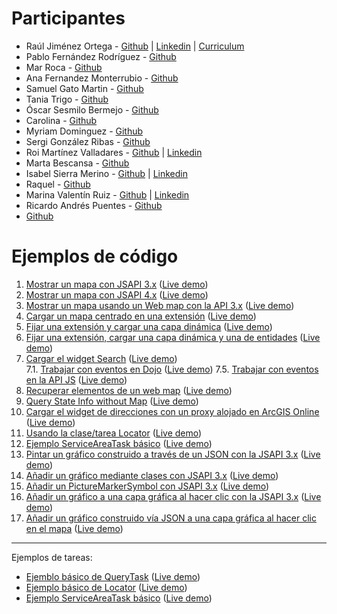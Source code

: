 # Participantes

* Raúl Jiménez Ortega - [Github](http://www.github.com/hhkaos) | [Linkedin](http://es.linkedin.com/in/jimenezortegaraul) | [Curriculum](https://hhkaos.github.io)
* Pablo Fernández Rodríguez - [Github](https://github.com/pablo-ferro)
* Mar Roca - [Github](https://github.com/marroca13)
* Ana Fernandez Monterrubio - [Github](https://github.com/anafermonte)
* Samuel Gato Martin - [Github](http://www.github.com/tiedra)
* Tania Trigo - [Github](https://github.com/taniatrigo)
* Óscar Sesmilo Bermejo - [Github](https://github.com/oscarsesmilo)
* Carolina - [Github](https://github.com/MCBian10)
* Myriam Dominguez - [Github](https://github.com/myriamDominguez)
* Sergi González Ribas - [Github](http://github.com/GonzalezSergi)
* Roi Martínez Valladares - [Github](https://github.com/roimv) | [Linkedin](https://www.linkedin.com/in/roi-mart%C3%ADnez-valladares-35a49277/)
* Marta Bescansa - [Github](https://github.com/martabescansa7)
* Isabel Sierra Merino - [Github](http://github.com/siemeris) | [Linkedin](https://www.linkedin.com/in/isabelsierramerino/)
* Raquel - [Github](https://github.com/RMAP2)
* Marina Valentín Ruiz - [Github](https://github.com/Oretana) | [Linkedin](https://www.linkedin.com/in/marina-valent%C3%ADn-ruiz-31587457/)
* Ricardo Andrés Puentes - [Github](http://www.github.com/sinerf)
* [Github](http://www.github.com/tonilocust)

# Ejemplos de código

1. [Mostrar un mapa con JSAPI 3.x](./code-samples/sample1.html) ([Live demo](https://hhkaos.github.io/master-esri/alumnos/2018-19/code-samples/sample1.html))
2. [Mostrar un mapa con JSAPI 4.x](./code-samples/sample2.html) ([Live demo](https://hhkaos.github.io/master-esri/alumnos/2018-19/code-samples/sample2.html))
3. [Mostrar un mapa usando un Web map con la API 3.x](./code-samples/sample3.html) ([Live demo](https://hhkaos.github.io/master-esri/alumnos/2018-19/code-samples/sample3.html))
4. [Cargar un mapa centrado en una extensión](./code-samples/sample4.html) ([Live demo](https://hhkaos.github.io/master-esri/alumnos/2018-19/code-samples/sample4.html))
5. [Fijar una extensión y cargar una capa dinámica](./code-samples/sample5.html) ([Live demo](https://hhkaos.github.io/master-esri/alumnos/2018-19/code-samples/sample5.html))
6. [Fijar una extensión, cargar una capa dinámica y una de entidades](./code-samples/sample6.html) ([Live demo](https://hhkaos.github.io/master-esri/alumnos/2018-19/code-samples/sample6.html))
7. [Cargar el widget Search](./code-samples/sample7.html) ([Live demo](https://hhkaos.github.io/master-esri/alumnos/2018-19/code-samples/sample7.html))<br>
7.1. [Trabajar con eventos en Dojo](./code-samples/sample7_1.html) ([Live demo](https://hhkaos.github.io/master-esri/alumnos/2018-19/code-samples/sample7_1.html))
7.5. [Trabajar con eventos en la API JS](./code-samples/sample7_5.html) ([Live demo](https://hhkaos.github.io/master-esri/alumnos/2018-19/code-samples/sample7_5.html))
8. [Recuperar elementos de un web map](./code-samples/sample8.html) ([Live demo](https://hhkaos.github.io/master-esri/alumnos/2018-19/code-samples/sample8.html))
9. [Query State Info without Map](./code-samples/sample9.html) ([Live demo](https://hhkaos.github.io/master-esri/alumnos/2018-19/code-samples/sample9.html))
10. [Cargar el widget de direcciones con un proxy alojado en ArcGIS Online](./code-samples/sample10.html) ([Live demo](https://hhkaos.github.io/master-esri/alumnos/2018-19/code-samples/sample10.html))
11. [Usando la clase/tarea Locator](./code-samples/sample11.html) ([Live demo](https://hhkaos.github.io/master-esri/alumnos/2018-19/code-samples/sample11.html))
12. [Ejemplo ServiceAreaTask básico](./code-samples/sample12.html) ([Live demo](https://hhkaos.github.io/master-esri/alumnos/2018-19/code-samples/sample12.html))
13. [Pintar un gráfico construido a través de un JSON con la JSAPI 3.x](./code-samples/sample13.html) ([Live demo](https://hhkaos.github.io/master-esri/alumnos/2018-19/code-samples/sample13.html))
14. [Añadir un gráfico mediante clases con JSAPI 3.x](./code-samples/sample14.html) ([Live demo](https://hhkaos.github.io/master-esri/alumnos/2018-19/code-samples/sample14.html))
15. [Añadir un PictureMarkerSymbol con JSAPI 3.x](./code-samples/sample15.html) ([Live demo](https://hhkaos.github.io/master-esri/alumnos/2018-19/code-samples/sample15.html))
16. [Añadir un gráfico a una capa gráfica al hacer clic con la JSAPI 3.x](./code-samples/sample16.html) ([Live demo](https://hhkaos.github.io/master-esri/alumnos/2018-19/code-samples/sample16.html))
17. [Añadir un gráfico construido vía JSON a una capa gráfica al hacer clic en el mapa](./code-samples/sample17.html) ([Live demo](https://hhkaos.github.io/master-esri/alumnos/2018-19/code-samples/sample17.html))

---

Ejemplos de tareas:

* [Ejemblo básico de QueryTask](./code-samples/tasks/QueryTask.html) ([Live demo](https://hhkaos.github.io/master-esri/alumnos/2018-19/code-samples/tasks/QueryTask.html))
* [Ejemplo básico de Locator](./code-samples/tasks/Locator.html) ([Live demo](https://hhkaos.github.io/master-esri/alumnos/2018-19/code-samples/tasks/Locator.html))
* [Ejemplo ServiceAreaTask básico](./code-samples/tasks/ServiceAreaTask.html) ([Live demo](https://hhkaos.github.io/master-esri/alumnos/2018-19/code-samples/tasks/ServiceAreaTask.html))
